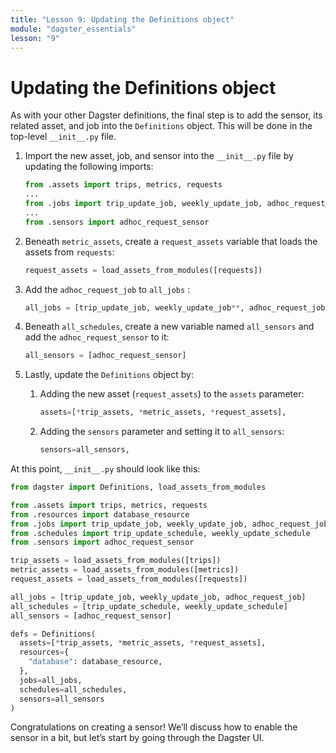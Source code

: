 ```yaml
---
title: "Lesson 9: Updating the Definitions object"
module: "dagster_essentials"
lesson: "9"
---
```


# Updating the Definitions object

As with your other Dagster definitions, the final step is to add the sensor, its related asset, and job into the `Definitions` object. This will be done in the top-level `__init__.py` file.

1. Import the new asset, job, and sensor into the `__init__.py` file by updating the following imports:
    
    ```python
    from .assets import trips, metrics, requests
    ...
    from .jobs import trip_update_job, weekly_update_job, adhoc_request_job
    ...
    from .sensors import adhoc_request_sensor
    ```
    
2. Beneath `metric_assets`, create a `request_assets` variable that loads the assets from `requests`:
    
    ```python
    request_assets = load_assets_from_modules([requests])
    ```
    
3. Add the `adhoc_request_job` to `all_jobs` :
    
    ```python
    all_jobs = [trip_update_job, weekly_update_job**, adhoc_request_job**]
    ```
    
4. Beneath `all_schedules`, create a new variable named `all_sensors` and add the `adhoc_request_sensor` to it:
    
    ```python
    all_sensors = [adhoc_request_sensor]
    ```
    
5. Lastly, update the `Definitions` object by:
   1. Adding the new asset (`request_assets`) to the `assets` parameter:
       
       ```python
       assets=[*trip_assets, *metric_assets, *request_assets],
       ```
       
   2. Adding the `sensors` parameter and setting it to `all_sensors`:
       
       ```python
       sensors=all_sensors,
       ```

At this point, `__init__.py` should look like this:

```python
from dagster import Definitions, load_assets_from_modules

from .assets import trips, metrics, requests
from .resources import database_resource
from .jobs import trip_update_job, weekly_update_job, adhoc_request_job
from .schedules import trip_update_schedule, weekly_update_schedule
from .sensors import adhoc_request_sensor

trip_assets = load_assets_from_modules([trips])
metric_assets = load_assets_from_modules([metrics])
request_assets = load_assets_from_modules([requests])

all_jobs = [trip_update_job, weekly_update_job, adhoc_request_job]
all_schedules = [trip_update_schedule, weekly_update_schedule]
all_sensors = [adhoc_request_sensor]

defs = Definitions(
  assets=[*trip_assets, *metric_assets, *request_assets],
  resources={
    "database": database_resource,
  },
  jobs=all_jobs,
  schedules=all_schedules,
  sensors=all_sensors
)
```

Congratulations on creating a sensor! We’ll discuss how to enable the sensor in a bit, but let’s start by going through the Dagster UI.